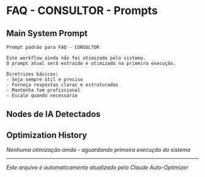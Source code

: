 # FAQ - CONSULTOR - Prompts

## Main System Prompt
```
Prompt padrão para FAQ - CONSULTOR

Este workflow ainda não foi otimizado pelo sistema.
O prompt atual será extraído e otimizado na primeira execução.

Diretrizes básicas:
- Seja sempre útil e preciso
- Forneça respostas claras e estruturadas  
- Mantenha tom profissional
- Escale quando necessário

```

## Nodes de IA Detectados

## Optimization History

*Nenhuma otimização ainda - aguardando primeira execução do sistema*

---
*Este arquivo é automaticamente atualizado pelo Claude Auto-Optimizer*
